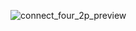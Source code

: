 ![connect_four_2p_preview](https://user-images.githubusercontent.com/110371718/216846276-8d9873c8-1c97-4dbf-9527-eb35e80dd445.png)
